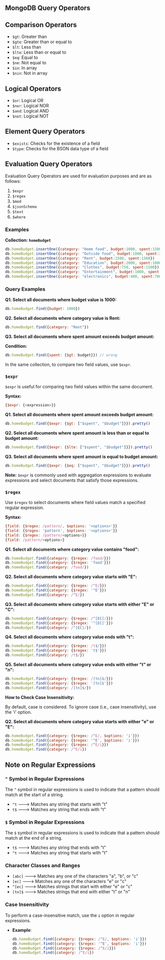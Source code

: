 ## MongoDB Query Operators

## Comparison Operators
- `$gt`: Greater than
- `$gte`: Greater than or equal to
- `$lt`: Less than
- `$lte`: Less than or equal to
- `$eq`: Equal to
- `$ne`: Not equal to
- `$in`: In array
- `$nin`: Not in array

## Logical Operators
- `$or`: Logical OR
- `$nor`: Logical NOR
- `$and`: Logical AND
- `$not`: Logical NOT

## Element Query Operators
- `$exists`: Checks for the existence of a field
- `$type`: Checks for the BSON data type of a field

## Evaluation Query Operators

Evaluation Query Operators are used for evaluation purposes and are as follows:
1. `$expr`
2. `$regex`
3. `$mod`
4. `$jsonSchema`
5. `$text`
6. `$where`

### Examples

**Collection: `homeBudget`**

```javascript
db.homeBudget.insertOne({category: "Home food", budget:1000, spent:1500})
db.homeBudget.insertOne({category: "Outside food", budget:1000, spent:2000})
db.homeBudget.insertOne({category: "Rent", budget:1500, spent:1500})
db.homeBudget.insertOne({category: "Education", budget:2000, spent:1000})
db.homeBudget.insertOne({category: "Clothes", budget:750, spent:1500})
db.homeBudget.insertOne({category: "Entertainment", budget:1000, spent:2500})
db.homeBudget.insertOne({category: "electronics", budget:400, spent:700})
```

### Query Examples

**Q1. Select all documents where budget value is 1000:**

```javascript
db.homeBudget.find({budget: 1000})
```

**Q2. Select all documents where category value is Rent:**

```javascript
db.homeBudget.find({category: "Rent"})
```

**Q3. Select all documents where spent amount exceeds budget amount:**

**Condition:**

```javascript
db.homeBudget.find({spent: {$gt: budget}}) // wrong
```

In the same collection, to compare two field values, use `$expr`.

### `$expr`

`$expr` is useful for comparing two field values within the same document.

**Syntax:**

```javascript
{$expr: {<expression>}}
```

**Q1. Select all documents where spent amount exceeds budget amount:**

```javascript
db.homeBudget.find({$expr: {$gt: ["$spent", "$budget"]}}).pretty()
```

**Q2. Select all documents where spent amount is less than or equal to budget amount:**

```javascript
db.homeBudget.find({$expr: {$lte: ["$spent", "$budget"]}}).pretty()
```

**Q3. Select all documents where spent amount is equal to budget amount:**

```javascript
db.homeBudget.find({$expr: {$eq: ["$spent", "$budget"]}}).pretty()
```

**Note:**
`$expr` is commonly used with aggregation expressions to evaluate expressions and select documents that satisfy those expressions.

### `$regex`

Use `$regex` to select documents where field values match a specified regular expression.

**Syntax:**

```javascript
{field: {$regex: /pattern/, $options: '<options>'}}
{field: {$regex: 'pattern', $options: '<options>'}}
{field: {$regex: /pattern/<options>}}
{field: /pattern/<options>}
```

**Q1. Select all documents where category value contains "food":**

```javascript
db.homeBudget.find({category: {$regex: /food/}})
db.homeBudget.find({category: {$regex: 'food'}})
db.homeBudget.find({category: /food/})
```

**Q2. Select all documents where category value starts with "E":**

```javascript
db.homeBudget.find({category: {$regex: /^E/}})
db.homeBudget.find({category: {$regex: '^E'}})
db.homeBudget.find({category: /^E/})
```

**Q3. Select all documents where category value starts with either "E" or "C":**

```javascript
db.homeBudget.find({category: {$regex: /^[EC]/}})
db.homeBudget.find({category: {$regex: '^[EC]'}})
db.homeBudget.find({category: /^[EC]/})
```

**Q4. Select all documents where category value ends with "t":**

```javascript
db.homeBudget.find({category: {$regex: /t$/}})
db.homeBudget.find({category: {$regex: 't$'}})
db.homeBudget.find({category: /t$/})
```

**Q5. Select all documents where category value ends with either "t" or "n":**

```javascript
db.homeBudget.find({category: {$regex: /[tn]$/}})
db.homeBudget.find({category: {$regex: '[tn]$'}})
db.homeBudget.find({category: /[tn]$/})
```

**How to Check Case Insensitivity:**

By default, case is considered. To ignore case (i.e., case insensitivity), use the 'i' option.

**Q2. Select all documents where category value starts with either "e" or "E":**

```javascript
db.homeBudget.find({category: {$regex: /^E/, $options: 'i'}})
db.homeBudget.find({category: {$regex: '^E', $options: 'i'}})
db.homeBudget.find({category: {$regex: /^E/i}})
db.homeBudget.find({category: /^E/i})
```



## Note on Regular Expressions

### `^` Symbol in Regular Expressions

The `^` symbol in regular expressions is used to indicate that a pattern should match at the start of a string.

- `^t` ---> Matches any string that starts with "t"
- `t$` ---> Matches any string that ends with "t"

### `$` Symbol in Regular Expressions

The `$` symbol in regular expressions is used to indicate that a pattern should match at the end of a string.

- `t$` ---> Matches any string that ends with "t"
- `^t` ---> Matches any string that starts with "t"

### Character Classes and Ranges

- `[abc]` ---> Matches any one of the characters "a", "b", or "c"
- `[ec]` ---> Matches any one of the characters "e" or "c"
- `^[ec]` ---> Matches strings that start with either "e" or "c"
- `[tn]$` ---> Matches strings that end with either "t" or "n"

### Case Insensitivity

To perform a case-insensitive match, use the `i` option in regular expressions.

- **Example**: 
  ```javascript
  db.homeBudget.find({category: {$regex: /^E/, $options: 'i'}})
  db.homeBudget.find({category: {$regex: '^E', $options: 'i'}})
  db.homeBudget.find({category: {$regex: /^E/i}})
  db.homeBudget.find({category: /^E/i})
  ```
